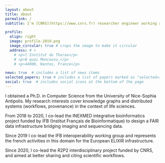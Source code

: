 ```yaml
---
layout: about
title: about
permalink: /
subtitle: I'm [CNRS](https://www.cnrs.fr) researcher engineer working at [l’Institut du Thorax](https://umr1087.univ-nantes.fr) in Nantes, France. 

profile:
  align: right
  image: profile-2019.png
  image_circular: true # crops the image to make it circular
  address: # >
    # <p>l'Institut du Thorax</p>
    # <p>8 quai Moncousu,</p>
    # <p>44000, Nantes, France</p>

news: true  # includes a list of news items
selected_papers: true # includes a list of papers marked as "selected={true}"
social: true  # includes social icons at the bottom of the page
---
```


I obtained a Ph.D. in Computer Science from the University of Nice-Sophia Antipolis. My research interests cover knowledge graphs and distributed systems (workflows, provenance) in the context of life sciences. 

From 2018 to 2020, I co-lead the INEXMED integrative bioinformatics project funded by IFB (Institut Français de Bioinformatique) to design a FAIR data infrastructure bridging imaging and sequencing data. 

Since 2019 I co-lead the IFB interoperability working group and represents the french activities in this domain for the European ELIXIR infrastructure. 

Since 2020, I co-lead the R2P2 interdisciplinary project funded by CNRS, and aimed at better sharing and citing scientific workflows. 

